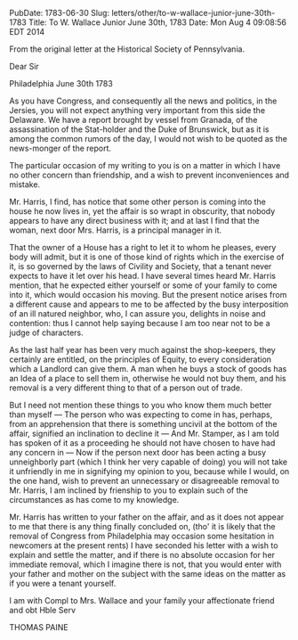 PubDate: 1783-06-30
Slug: letters/other/to-w-wallace-junior-june-30th-1783
Title: To W. Wallace Junior  June 30th, 1783
Date: Mon Aug  4 09:08:56 EDT 2014

   From the original letter at the Historical Society of Pennsylvania.

   Dear Sir
   
   Philadelphia June 30th 1783

   As you have Congress, and consequently all the news and politics, in the
   Jersies, you will not expect anything very important from this side the
   Delaware. We have a report brought by vessel from Granada, of the
   assassination of the Stat-holder and the Duke of Brunswick, but as it is
   among the common rumors of the day, I would not wish to be quoted as the
   news-monger of the report.

   The particular occasion of my writing to you is on a matter in which I
   have no other concern than friendship, and a wish to prevent
   inconveniences and mistake.

   Mr. Harris, I find, has notice that some other person is coming into the
   house he now lives in, yet the affair is so wrapt in obscurity, that
   nobody appears to have any direct business with it; and at last I find
   that the woman, next door Mrs. Harris, is a principal manager in it.

   That the owner of a House has a right to let it to whom he pleases,
   every body will admit, but it is one of those kind of rights which in the
   exercise of it, is so governed by the laws of Civility and Society, that a
   tenant never expects to have it let over his head. I have several times
   heard Mr. Harris mention, that he expected either yourself or some of your
   family to come into it, which would occasion his moving. But the present
   notice arises from a different cause and appears to me to be affected by
   the busy interposition of an ill natured neighbor, who, I can assure you,
   delights in noise and contention: thus I cannot help saying because I am
   too near not to be a judge of characters.

   As the last half year has been very much against the shop-keepers, they
   certainly are entitled, on the principles of Equity, to every
   consideration which a Landlord can give them. A man when he buys a stock
   of goods has an Idea of a place to sell them in, otherwise he would not
   buy them, and his removal is a very different thing to that of a person
   out of trade.

   But I need not mention these things to you who know them much better than
   myself &mdash; The person who was expecting to come in has, perhaps, from an
   apprehension that there is something uncivil at the bottom of the affair,
   signified an inclination to decline it &mdash; And Mr. Stamper, as I am told has
   spoken of it as a proceeding he should not have chosen to have had any
   concern in &mdash; Now if the person next door has been acting a busy
   unneighborly part (which I think her very capable of doing) you will not
   take it unfriendly in me in signifying my opinion to you, because while I
   would, on the one hand, wish to prevent an unnecessary or disagreeable
   removal to Mr. Harris, I am inclined by frienship to you to explain such of the
   circumstances as has come to my knowledge.

   Mr. Harris has written to your father on the affair, and as it does not appear to
   me that there is any thing finally concluded on, (tho' it is likely that
   the removal of Congress from Philadelphia may occasion some hesitation in
   newcomers at the present rents) I have seconded his letter with a wish to
   explain and settle the matter, and if there is no absolute occasion for
   her immediate removal, which I imagine there is not, that you would enter
   with your father and mother on the subject with the same ideas on the
   matter as if you were a tenant yourself.

   I am with Compl to Mrs. Wallace and your family your affectionate
   friend and obt Hble Serv

   THOMAS PAINE
